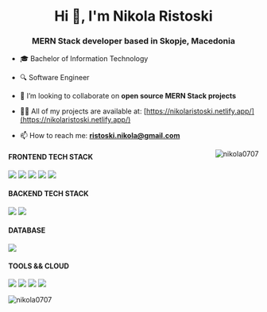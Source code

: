 <h1 align="center">Hi 👋, I'm Nikola Ristoski</h1>
<h3 align="center">MERN Stack developer based in Skopje, Macedonia</h3>

<p align="left">
  
  - :mortar_board: Bachelor of Information Technology

- :mag: Software Engineer

- 👯 I’m looking to collaborate on **open source MERN Stack projects**

- 👨‍💻 All of my projects are available at: [https://nikolaristoski.netlify.app/](https://nikolaristoski.netlify.app/)

- 📫 How to reach me: **ristoski.nikola@gmail.com**

</p>

<img align="right" src="https://github-readme-stats.vercel.app/api/top-langs?username=nikola0707&show_icons=true&locale=en&layout=compact" alt="nikola0707" />

<h4 align="left">FRONTEND TECH STACK</h4>
<p align="left">
<img src="https://img.shields.io/badge/HTML5-E34F26?style=for-the-badge&logo=html5&logoColor=white" />
<img src="https://img.shields.io/badge/CSS3-1572B6?style=for-the-badge&logo=css3&logoColor=white" />
<img src="https://img.shields.io/badge/JavaScript-323330?style=for-the-badge&logo=javascript&logoColor=F7DF1E" />
<img src="https://img.shields.io/badge/React-20232A?style=for-the-badge&logo=react&logoColor=61DAFB" />
  <img src="https://img.shields.io/badge/Redux-593D88?style=for-the-badge&logo=redux&logoColor=white" />
</p>
<h4 align="left">BACKEND TECH STACK</h4>
<p align="left">
  <img src="https://img.shields.io/badge/Node.js-339933?style=for-the-badge&logo=nodedotjs&logoColor=white" />
  <img src="https://img.shields.io/badge/Express.js-000000?style=for-the-badge&logo=express&logoColor=white" />
</p>
<h4 align="left">DATABASE</h4>
<p align="left">
  <img src="https://img.shields.io/badge/MongoDB-4EA94B?style=for-the-badge&logo=mongodb&logoColor=white" />
</p>
<h4 align="left">TOOLS && CLOUD</h4>
<p align="left">
  <img src="https://img.shields.io/badge/Heroku-430098?style=for-the-badge&logo=heroku&logoColor=white" />
  <img src="https://img.shields.io/badge/Netlify-00C7B7?style=for-the-badge&logo=netlify&logoColor=white" />
  <img src="https://img.shields.io/badge/npm-CB3837?style=for-the-badge&logo=npm&logoColor=white" />
  <img src="https://img.shields.io/badge/Postman-FF6C37?style=for-the-badge&logo=Postman&logoColor=white" />
</p>

<p><img align="center" src="https://github-readme-streak-stats.herokuapp.com/?user=nikola0707&" alt="nikola0707" /></p>
